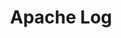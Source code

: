 ---
title: Apache Log
parent: Referensi
nav_order: 9
layout: default
permalink: id/apache-log.html
---